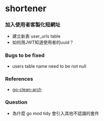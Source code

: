 # shortener

### 加入使用者客製化短網址
- 建立新表 user_urls table
- 如何用JWT知道使用者的uuid？

### Bugs to be fixed
- users table name need to be not null

### References
- [go-clean-arch](https://github.com/bxcodec/go-clean-arch)

### Question
- 為什麼 go mod tidy 會引入其他不認識的套件